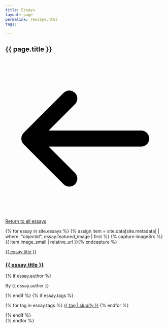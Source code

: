 ```yaml
---
title: Essays
layout: page
permalink: /essays.html
tags:

---
```


<h2 id="page-title">{{ page.title }}</h2>
<a id="return-to-all" class="d-none" aria-hidden="true" href="#"><svg xmlns="http://www.w3.org/2000/svg" viewBox="0 0 640 640"><!--!Font Awesome Free v7.0.0 by @fontawesome - https://fontawesome.com License - https://fontawesome.com/license/free Copyright 2025 Fonticons, Inc.--><path d="M73.4 297.4C60.9 309.9 60.9 330.2 73.4 342.7L233.4 502.7C245.9 515.2 266.2 515.2 278.7 502.7C291.2 490.2 291.2 469.9 278.7 457.4L173.3 352L544 352C561.7 352 576 337.7 576 320C576 302.3 561.7 288 544 288L173.3 288L278.7 182.6C291.2 170.1 291.2 149.8 278.7 137.3C266.2 124.8 245.9 124.8 233.4 137.3L73.4 297.3z"/></svg> Return to all essays</a>

<!--<p>
<a class="btn btn-small btn-outline-light rounded-pill mb-1 tag-btn" href="#">all</a>
{% for film in site.films %}
    <a class="btn btn-small btn-outline-light rounded-pill mb-1 tag-btn" href="#{{ film.title | slugify }}">{{ film.title | slugify }}</a>
{% endfor %}
{% assign themes = site.data.config-facets | where: "name", "themes" | first %}
{% assign theme-tags = themes.values | split: "|" %}
{% for tag in theme-tags %}
    <a class="btn btn-small btn-outline-light rounded-pill mb-1 tag-btn" href="#{{ tag | slugify }}">{{ tag | slugify }}</a>
{% endfor %}
</p>-->

<!--
<div class="row">
    {% for essay in site.essays %}
    {% assign item = site.data[site.metadata] | where: "objectid", essay.featured_image | first %}
    {% capture imageSrc %}{{ item.image_small | relative_url }}{% endcapture %}
        <div class="col-6 col-lg-4 mb-4 ">
            <div class="btn text-wrap w-100 image-btn" style="background-image: url({{ imageSrc }});">
                <div class="darkened-overlay"></div>
                <a href="{{ essay.url | relative_url }}"><h2 class="w-100 fs-2 p-1">{{ essay.title }}</h2></a>
            </div>
        </div>
    {% endfor %}
</div>
-->
{% for essay in site.essays %}
{% assign item = site.data[site.metadata] | where: "objectid", essay.featured_image | first %}
{% capture imageSrc %}{{ item.image_small | relative_url }}{% endcapture %}
<div class="essay row mb-4{% for tag in essay.tags %} {{ tag | slugify }}{% endfor %}">
    <div class="col-md-6 col-lg-3 mb-2">
        <a href="{{ essay.url | relative_url }}"><img class="rounded me-2 w-100" src="{{ imageSrc }}" alt=""><span class="visually-hidden">{{ essay.title }}</span></a>
    </div>
    <div class="col-md-6 col-lg-9 mb-2">
        <h3><a href="{{ essay.url | relative_url }}">{{ essay.title }}</a></h3>
        {% if essay.author %}<p class="by-line">By {{ essay.author }}</p>{% endif %}
        {% if essay.tags %}<p class="essay-tags">
        {% for tag in essay.tags %}
            <a class="btn btn-small btn-outline-light rounded-pill mb-1 tag-btn" href="#{{ tag | slugify }}">{{ tag | slugify }}</a>
        {% endfor %}
        </p>{% endif %}
    </div>
</div>
{% endfor %}

<script>
    function filterEssays(){
        var pageTitle = document.getElementById("page-title");
        var returnToAll = document.getElementById("return-to-all");
        // iterate through essays
        var essays = document.getElementsByClassName("essay");
        for (let i = 0; i < essays.length; i++) {
            if (location.hash == "") {
                // show all essays
                essays[i].classList.remove("d-none");
                essays[i].setAttribute("aria-hidden", "false");
                // hide link to return to all essays and remove focus
                returnToAll.classList.add("d-none");
                returnToAll.setAttribute("aria-hidden", "true");
                returnToAll.blur();
                // update page title
                pageTitle.innerHTML = "Essays";
            } else {
                // hide every essay to start
                essays[i].classList.add("d-none");
                essays[i].setAttribute("aria-hidden", "true");
                // unhide essays with the tag that matches the hash
                if (essays[i].classList.contains(location.hash.slice(1))) {
                    essays[i].classList.remove("d-none");
                    essays[i].setAttribute("aria-hidden", "false");
                }
                // reveal and focus link to return to all essays
                returnToAll.classList.remove("d-none");
                returnToAll.setAttribute("aria-hidden", "false");
                returnToAll.focus();
                // update page title
                pageTitle.innerHTML = "Essays: " + location.hash.slice(1);
            }
        }
        console.log("Filter applied")
    }
    // add event listener to filter essays on hash change
    window.addEventListener("hashchange", filterEssays);
</script>